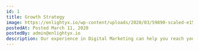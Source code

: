 ```yaml
---
id: 1
title: Growth Strategy
image: https://enlightyx.io/wp-content/uploads/2020/03/59890-scaled-e1583912360527-350x350.jpg
postedAt: Posted March 11, 2020
postedBy: admin@enlightyx.io
description: Our experience in Digital Marketing can help you reach your target ustomers quickly, effectively and efficiently.
---
```

